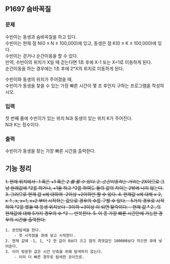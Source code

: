 ## P1697 숨바꼭질

### 문제
수빈이는 동생과 숨바꼭질을 하고 있다.  
수빈이는 현재 점 N(0 ≤ N ≤ 100,000)에 있고, 동생은 점 K(0 ≤ K ≤ 100,000)에 있다.  
수빈이는 걷거나 순간이동을 할 수 있다.  
만약, 수빈이의 위치가 X일 때 걷는다면 1초 후에 X-1 또는 X+1로 이동하게 된다.  
순간이동을 하는 경우에는 1초 후에 2*X의 위치로 이동하게 된다.

수빈이와 동생의 위치가 주어졌을 때,  
수빈이가 동생을 찾을 수 있는 가장 빠른 시간이 몇 초 후인지 구하는 프로그램을 작성하시오.

### 입력
첫 번째 줄에 수빈이가 있는 위치 N과 동생이 있는 위치 K가 주어진다.  
N과 K는 정수이다.

### 출력
수빈이가 동생을 찾는 가장 빠른 시간을 출력한다.

## 기능 정리
~~1. 현재 위치에서 -1 혹은 +1 혹은 *2 를 할 수 있다.
    2. 순간이동하는 거리는 2*X이므로 그냥 원래값에 *2를 하거나,
       +1을 하고 *2를 하여도 둘의 값의 차이는 2밖에 나지 않는다.
    3. 그러므로 현재 값 x에 대하여 -2이상 +2이하만 할 수 있다.
    4. 현재값 x에 대해 x-2, x-1 , x, x+1, x+2 부터 시작하는 값으로
       경우의 수를 구할 수 있다.
        - 5가지 경우로 시작하여 *2를 했을 때 동생 위치보다 -3이하 +3이상 이 되면 탈락이다.
        - 현재 값 * 2 , 또 현재값에 대해 5가지 경우의 수 *2 ... 반복한다.
    5. 이 중 가장 빠른 시간안에 가능한 경우의 시간을 출력한다.~~

    1. 완전탐색을 한다. 
        - 첫 시작점을 큐에 넣고 시작한다.
    2. 현재 값에 -1, 1, *2 한 값이 0보다 크고 점의 최댓값인 100000보다 작으면 큐에 넣어준다.
    3. 이미 방문한 값은 시간 단축을 위해 탐색하지 않는다.
        - 이미 더 빠른 경우로 탐색한 곳이므로.